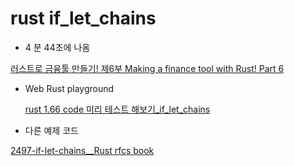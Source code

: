 # rust if_let_chains

- 4 분 44초에 나옴

[러스트로 금융툴 만들기! 제6부 Making a finance tool with Rust! Part 6](https://youtu.be/mWfshZP9MZg)

- Web Rust playground

  [rust 1.66 code 미리 테스트 해보기\_if_let_chains](https://play.rust-lang.org/?version=nightly&mode=debug&edition=2021&gist=9f5f2f6f81adcff2104363b4ebbc224b)

- 다른 예제 코드

[2497-if-let-chains\_\_Rust rfcs book](https://rust-lang.github.io/rfcs/2497-if-let-chains.html)
